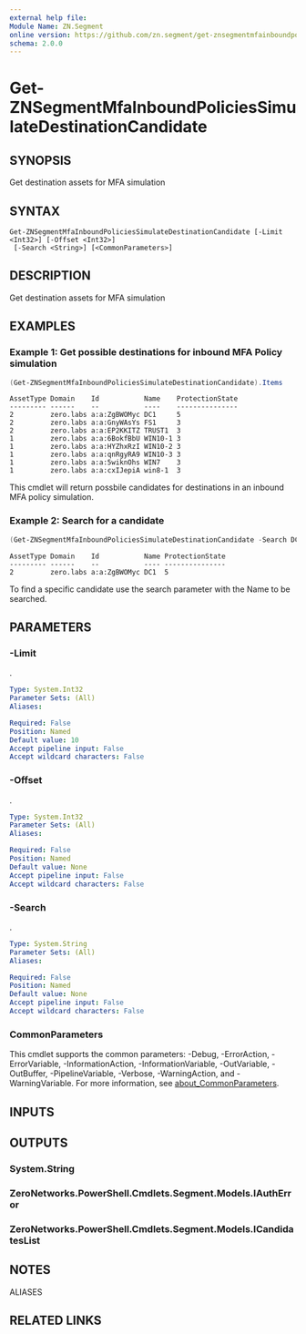 ```yaml
---
external help file:
Module Name: ZN.Segment
online version: https://github.com/zn.segment/get-znsegmentmfainboundpoliciessimulatedestinationcandidate
schema: 2.0.0
---
```


# Get-ZNSegmentMfaInboundPoliciesSimulateDestinationCandidate

## SYNOPSIS
Get destination assets for MFA simulation

## SYNTAX

```
Get-ZNSegmentMfaInboundPoliciesSimulateDestinationCandidate [-Limit <Int32>] [-Offset <Int32>]
 [-Search <String>] [<CommonParameters>]
```

## DESCRIPTION
Get destination assets for MFA simulation

## EXAMPLES

### Example 1: Get possible destinations for inbound MFA Policy simulation
```powershell
(Get-ZNSegmentMfaInboundPoliciesSimulateDestinationCandidate).Items
```

```output
AssetType Domain    Id           Name    ProtectionState
--------- ------    --           ----    ---------------
2         zero.labs a:a:ZgBWOMyc DC1     5
2         zero.labs a:a:GnyWAsYs FS1     3
2         zero.labs a:a:EP2KKITZ TRUST1  3
1         zero.labs a:a:6BokfBbU WIN10-1 3
1         zero.labs a:a:HYZhxRzI WIN10-2 3
1         zero.labs a:a:qnRgyRA9 WIN10-3 3
1         zero.labs a:a:5wiknOhs WIN7    3
1         zero.labs a:a:cxIJepiA win8-1  3
```

This cmdlet will return possbile candidates for destinations in an inbound MFA policy simulation.

### Example 2: Search for a candidate
```powershell
(Get-ZNSegmentMfaInboundPoliciesSimulateDestinationCandidate -Search DC1).Items
```

```output
AssetType Domain    Id           Name ProtectionState
--------- ------    --           ---- ---------------
2         zero.labs a:a:ZgBWOMyc DC1  5
```

To find a specific candidate use the search parameter with the Name to be searched.

## PARAMETERS

### -Limit
.

```yaml
Type: System.Int32
Parameter Sets: (All)
Aliases:

Required: False
Position: Named
Default value: 10
Accept pipeline input: False
Accept wildcard characters: False
```

### -Offset
.

```yaml
Type: System.Int32
Parameter Sets: (All)
Aliases:

Required: False
Position: Named
Default value: None
Accept pipeline input: False
Accept wildcard characters: False
```

### -Search
.

```yaml
Type: System.String
Parameter Sets: (All)
Aliases:

Required: False
Position: Named
Default value: None
Accept pipeline input: False
Accept wildcard characters: False
```

### CommonParameters
This cmdlet supports the common parameters: -Debug, -ErrorAction, -ErrorVariable, -InformationAction, -InformationVariable, -OutVariable, -OutBuffer, -PipelineVariable, -Verbose, -WarningAction, and -WarningVariable. For more information, see [about_CommonParameters](http://go.microsoft.com/fwlink/?LinkID=113216).

## INPUTS

## OUTPUTS

### System.String

### ZeroNetworks.PowerShell.Cmdlets.Segment.Models.IAuthError

### ZeroNetworks.PowerShell.Cmdlets.Segment.Models.ICandidatesList

## NOTES

ALIASES

## RELATED LINKS

